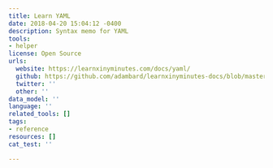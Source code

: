 ```yaml
---
title: Learn YAML
date: 2018-04-20 15:04:12 -0400
description: Syntax memo for YAML
tools:
- helper
license: Open Source
urls:
  website: https://learnxinyminutes.com/docs/yaml/
  github: https://github.com/adambard/learnxinyminutes-docs/blob/master/yaml.html.markdown
  twitter: ''
  other: ''
data_model: ''
language: ''
related_tools: []
tags:
- reference
resources: []
cat_test: ''

---
```

